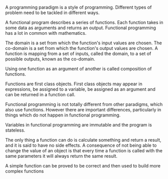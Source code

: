 A programming paradigm is a style of programming. Different types of problem need to be tackled in different ways.

A functional program describes a series of functions. Each function takes in some data as arguments and returns an output. Functional programming has a lot in common with mathematics.

The domain is a set from which the function's input values are chosen. The co-domain is a set from which the function's output values are chosen. A function is mapping from a set of inputs, called the domain, to a set of possible outputs, known as the co-domain.

Using one function as an argument of another is called composition of functions.

Functions are first class objects. First class objects may appear in expressions, be assigned to a variable, be assigned as an argument and can be returned in a function call.

Functional programming is not totally different from other paradigms, which also use functions. However there are important differences, particularly in things which do not happen in functional programming.

Variables in functional programming are immutable and the program is stateless.

The only thing a function can do is calculate something and return a result, and it is said to have no side effects. A consequence of not being able to change the value of an object is that every time a function is called with the same parameters it will always return the same result.

A simple function can be proved to be correct and then used to build more complex functions
